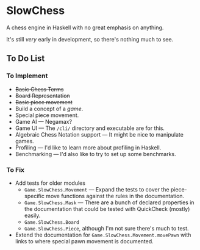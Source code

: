 SlowChess
=========

A chess engine in Haskell with no great emphasis on anything.

It's still *very* early in development, so there's nothing much to see.

To Do List
----------

### To Implement

* ~~Basic Chess Terms~~
* ~~Board Representation~~
* ~~Basic piece movement~~
* Build a concept of a *game*.
* Special piece movement.
* Game AI — Negamax?
* Game UI — The `/cli/` directory and executable are for this.
* Algebraic Chess Notation support — It might be nice to manipulate games.
* Profiling — I'd like to learn more about profiling in Haskell.
* Benchmarking — I'd also like to try to set up some benchmarks.

### To Fix

* Add tests for older modules
    * `Game.SlowChess.Movement` — Expand the tests to cover the piece-specific
      move functions against the rules in the documentation.
    * `Game.SlowChess.Mask` — There are a bunch of declared properties in the
	  documentation that could be tested with QuickCheck (mostly) easily.
    * `Game.SlowChess.Board`
	* `Game.SlowChess.Piece`, although I'm not sure there's much to test.
* Extend the documentation for `Game.SlowChess.Movement.movePawn` with links
  to where special pawn movement is documented.


